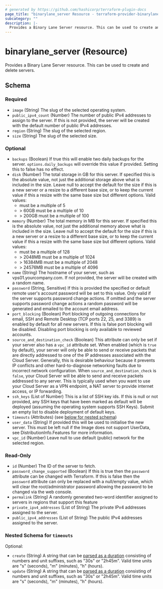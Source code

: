 ```yaml
---
# generated by https://github.com/hashicorp/terraform-plugin-docs
page_title: "binarylane_server Resource - terraform-provider-binarylane"
subcategory: ""
description: |-
  Provides a Binary Lane Server resource. This can be used to create and delete servers.
---
```


# binarylane_server (Resource)

Provides a Binary Lane Server resource. This can be used to create and delete servers.



<!-- schema generated by tfplugindocs -->
## Schema

### Required

- `image` (String) The slug of the selected operating system.
- `public_ipv4_count` (Number) The number of public IPv4 addresses to assign to the server. If this is not provided, the server will be created with the default number of public IPv4 addresses.
- `region` (String) The slug of the selected region.
- `size` (String) The slug of the selected size.

### Optional

- `backups` (Boolean) If true this will enable two daily backups for the server. `options.daily_backups` will override this value if provided. Setting this to false has no effect.
- `disk` (Number) The total storage in GB for this server. If specified this is the absolute value, not just the additional storage above what is included in the size.
Leave null to accept the default for the size if this is a new server or a resize to a different base size,
or to keep the current value if this a resize with the same base size but different options. Valid values:
  - must be a multiple of 5
  - \> 60GB must be a multiple of 10
  - \> 200GB must be a multiple of 100
- `memory` (Number) The total memory in MB for this server. If specified this is the absolute value, not just the
additional memory above what is included in the size. Leave null to accept the default for the size if this is a new
server or a resize to a different base size, or to keep the current value if this a resize with the same base size
but different options. Valid values:
  - must be a multiple of 128
  - \> 2048MB must be a multiple of 1024
  - \> 16384MB must be a multiple of 2048
  - \> 24576MB must be a multiple of 4096
- `name` (String) The hostname of your server, such as vps01.yourcompany.com. If not provided, the server will be created with a random name.
- `password` (String, Sensitive) If this is provided the specified or default remote user's account password will be set to this value. Only valid if the server supports password change actions. If omitted and the server supports password change actions a random password will be generated and emailed to the account email address.
- `port_blocking` (Boolean) Port blocking of outgoing connections for email, SSH and Remote Desktop (TCP ports 22, 25, and 3389) is enabled by default for all new servers. If this is false port blocking will be disabled. Disabling port blocking is only available to reviewed accounts.
- `source_and_destination_check` (Boolean) This attribute can only be set if your server also has a `vpc_id` attribute set. When enabled (which is `true` by default), your server will only be able to send or receive packets that are directly addressed to one of the IP addresses associated with the Cloud Server. Generally, this is desirable behaviour because it prevents IP conflicts and other hard-to-diagnose networking faults due to incorrect network configuration. When `source_and_destination_check` is `false`, your Cloud Server will be able to send and receive packets addressed to any server. This is typically used when you want to use your Cloud Server as a VPN endpoint, a NAT server to provide internet access, or IP forwarding.
- `ssh_keys` (List of Number) This is a list of SSH key ids. If this is null or not provided, any SSH keys that have been marked as default will be deployed (assuming the operating system supports SSH Keys). Submit an empty list to disable deployment of default keys.
- `timeouts` (Attributes) (see [below for nested schema](#nestedatt--timeouts))
- `user_data` (String) If provided this will be used to initialise the new server. This must be left null if the Image does not support UserData, see DistributionInfo.Features for more information.
- `vpc_id` (Number) Leave null to use default (public) network for the selected region.

### Read-Only

- `id` (Number) The ID of the server to fetch.
- `password_change_supported` (Boolean) If this is true then the `password` attribute can be changed with Terraform. If this is false then the `password` attribute can only be replaced with a null/empty value, which will clear the root/administrator password allowing the password to be changed via the web console.
- `permalink` (String) A randomly generated two-word identifier assigned to servers in regions that support this feature
- `private_ipv4_addresses` (List of String) The private IPv4 addresses assigned to the server.
- `public_ipv4_addresses` (List of String) The public IPv4 addresses assigned to the server.

<a id="nestedatt--timeouts"></a>
### Nested Schema for `timeouts`

Optional:

- `create` (String) A string that can be [parsed as a duration](https://pkg.go.dev/time#ParseDuration) consisting of numbers and unit suffixes, such as "30s" or "2h45m". Valid time units are "s" (seconds), "m" (minutes), "h" (hours).
- `update` (String) A string that can be [parsed as a duration](https://pkg.go.dev/time#ParseDuration) consisting of numbers and unit suffixes, such as "30s" or "2h45m". Valid time units are "s" (seconds), "m" (minutes), "h" (hours).
